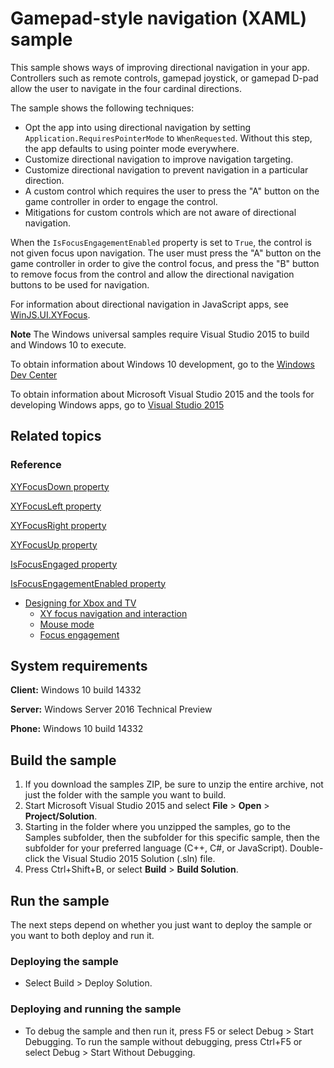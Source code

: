 ﻿<!---
  category: ControlsLayoutAndText
  samplefwlink: http://go.microsoft.com/fwlink/p/?LinkId=798524
--->

# Gamepad-style navigation (XAML) sample

This sample shows ways of improving directional navigation in your app.
Controllers such as remote controls,
gamepad joystick, or gamepad D-pad allow the user to navigate in the
four cardinal directions.

The sample shows the following techniques:

- Opt the app into using directional navigation by setting `Application.RequiresPointerMode` to `WhenRequested`.
  Without this step, the app defaults to using pointer mode everywhere.
- Customize directional navigation to improve navigation targeting.
- Customize directional navigation to prevent navigation in a particular direction.
- A custom control which requires the user to press the "A" button on the game controller in order to engage the control.
- Mitigations for custom controls which are not aware of directional navigation.

When the `IsFocusEngagementEnabled` property is set to `True`,
the control is not given focus upon navigation.
The user must press
the "A" button on the game controller
in order to give the control focus,
and press
the "B" button to remove focus
from the control and allow the directional navigation
buttons to be used for navigation.

For information about directional navigation in JavaScript apps,
see
[WinJS.UI.XYFocus](https://msdn.microsoft.com/library/windows/apps/dn904246.aspx).

**Note** The Windows universal samples require Visual Studio 2015 to build and Windows 10 to execute.
 
To obtain information about Windows 10 development, go to the [Windows Dev Center](http://go.microsoft.com/fwlink/?LinkID=532421)

To obtain information about Microsoft Visual Studio 2015 and the tools for developing Windows apps, go to [Visual Studio 2015](http://go.microsoft.com/fwlink/?LinkID=532422)

## Related topics

### Reference

[XYFocusDown property](https://msdn.microsoft.com/library/windows/apps/xaml/windows.ui.xaml.controls.control.xyfocusdown.aspx)

[XYFocusLeft property](https://msdn.microsoft.com/library/windows/apps/xaml/windows.ui.xaml.controls.control.xyfocusleft.aspx)

[XYFocusRight property](https://msdn.microsoft.com/library/windows/apps/xaml/windows.ui.xaml.controls.control.xyfocusright.aspx)

[XYFocusUp property](https://msdn.microsoft.com/library/windows/apps/xaml/windows.ui.xaml.controls.control.xyfocusup.aspx)

[IsFocusEngaged property](https://msdn.microsoft.com/library/windows/apps/xaml/windows.ui.xaml.controls.control.isfocusengaged.aspx)

[IsFocusEngagementEnabled property](https://msdn.microsoft.com/library/windows/apps/xaml/windows.ui.xaml.controls.control.isfocusengagementenabled.aspx)

* [Designing for Xbox and TV](https://msdn.microsoft.com/en-us/windows/uwp/input-and-devices/designing-for-tv)
  * [XY focus navigation and interaction](https://msdn.microsoft.com/en-us/windows/uwp/input-and-devices/designing-for-tv#xy-focus-navigation-and-interaction)
  * [Mouse mode](https://msdn.microsoft.com/en-us/windows/uwp/input-and-devices/designing-for-tv#mouse-mode)
  * [Focus engagement](https://msdn.microsoft.com/en-us/windows/uwp/input-and-devices/designing-for-tv#focus-engagement)

## System requirements

**Client:** Windows 10 build 14332

**Server:** Windows Server 2016 Technical Preview

**Phone:** Windows 10 build 14332

## Build the sample

1. If you download the samples ZIP, be sure to unzip the entire archive, not just the folder with the sample you want to build. 
2. Start Microsoft Visual Studio 2015 and select **File** \> **Open** \> **Project/Solution**.
3. Starting in the folder where you unzipped the samples, go to the Samples subfolder, then the subfolder for this specific sample, then the subfolder for your preferred language (C++, C#, or JavaScript). Double-click the Visual Studio 2015 Solution (.sln) file.
4. Press Ctrl+Shift+B, or select **Build** \> **Build Solution**.

## Run the sample

The next steps depend on whether you just want to deploy the sample or you want to both deploy and run it.

### Deploying the sample

- Select Build > Deploy Solution. 

### Deploying and running the sample

- To debug the sample and then run it, press F5 or select Debug >  Start Debugging. To run the sample without debugging, press Ctrl+F5 or select Debug > Start Without Debugging. 
